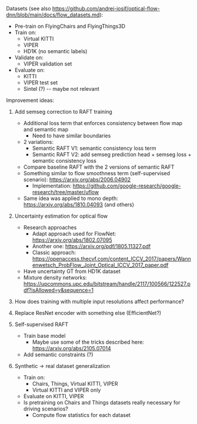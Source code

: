 Datasets (see also https://github.com/andrei-iosif/optical-flow-dnn/blob/main/docs/flow_datasets.md):
* Pre-train on FlyingChairs and FlyingThings3D
* Train on:
    - Virtual KITTI
    - VIPER
    - HD1K (no semantic labels)
* Validate on:
    - VIPER validation set
* Evaluate on:
    - KITTI
	- VIPER test set
    - Sintel (?) -- maybe not relevant


Improvement ideas:
1. Add semseg correction to RAFT training
    * Additional loss term that enforces consistency between flow map and semantic map
        - Need to have similar boundaries
    * 2 variations:
        - Semantic RAFT V1: semantic consistency loss term
        - Semantic RAFT V2: add semseg prediction head + semseg loss + semantic consistency loss
    * Compare baseline RAFT with the 2 versions of semantic RAFT
    * Something similar to flow smoothness term (self-supervised scenario): https://arxiv.org/abs/2006.04902
        - Implementation: https://github.com/google-research/google-research/tree/master/uflow
    * Same idea was applied to mono depth: https://arxiv.org/abs/1810.04093 (and others)

2. Uncertainty estimation for optical flow
	* Research approaches
	    - Adapt approach used for FlowNet: https://arxiv.org/abs/1802.07095
	    - Another one: https://arxiv.org/pdf/1805.11327.pdf
	    - Classic approach: https://openaccess.thecvf.com/content_ICCV_2017/papers/Wannenwetsch_ProbFlow_Joint_Optical_ICCV_2017_paper.pdf
    * Have uncertainty GT from HD1K dataset
    * Mixture density networks: https://upcommons.upc.edu/bitstream/handle/2117/100566/122527.pdf?isAllowed=y&sequence=1
    

3. How does training with multiple input resolutions affect performance?

4. Replace ResNet encoder with something else (EfficientNet?)

5. Self-supervised RAFT
	* Train base model
	    - Maybe use some of the tricks described here: https://arxiv.org/abs/2105.07014
	* Add semantic constraints (?)
	
6. Synthetic -> real dataset generalization 
	* Train on:
		- Chairs, Things, Virtual KITTI, VIPER
		- Virtual KITTI and VIPER only
	* Evaluate on KITTI, VIPER
	* Is pretraining on Chairs and Things datasets really necessary for driving scenarios?
	    - Compute flow statistics for each dataset   